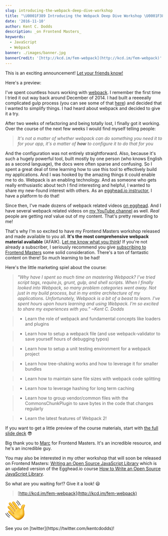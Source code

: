 ```yaml
---
slug: introducing-the-webpack-deep-dive-workshop
title: "\U0001F389 Introducing the Webpack Deep Dive Workshop \U0001F38A"
date: '2016-11-10'
author: Kent C. Dodds
description: _on Frontend Masters_
keywords:
  - JavaScript
  - Webpack
banner: ./images/banner.jpg
bannerCredit: '[http://kcd.im/fem-webpack](http://kcd.im/fem-webpack)'
---
```


This is an exciting announcement!
[Let your friends know!](https://twitter.com/intent/tweet?text=There%27s%20a%20new%20webpack%20workshop%20on%20@FrontendMasters%20from%20@kentcdodds!%20Check%20it%20out!%20kcd.im/fem-webpack%20%F0%9F%8E%8A)

Here's a preview:

I've spent countless hours working with [webpack](https://webpack.js.org/). I
remember the first time I tried it out way back around December of 2014. I had
built a reeeeally complicated gulp process (you can see some of that
[here](https://medium.com/@kentcdodds/angularjs-script-loading-108652bde20e))
and decided that I wanted to simplify things. I had heard about webpack and
decided to give it a try.

After two weeks of refactoring and being totally lost, I finally got it working.
Over the course of the next few weeks I would find myself telling people:

> _It's not a matter of whether webpack can do something you need it to for your
> app, it's a matter of_ **_how_** _to configure it to do that for you_

And the configuration was not entirely straightforward. Also, because it's such
a hugely powerful tool, built mostly by one person (who knows English as a
second language), the docs were often sparse and confusing. So I spent a great
deal of time learning how to use this tool to effectively build my applications.
And I was hooked by the amazing things it could enable me to do. Webpack is an
enabling technology. And as someone who gets really enthusiastic about tech I
find interesting and helpful, I wanted to share my new-found interest with
others. As an [egghead.io instructor](http://kcd.im/egghead), I have a platform
to do that!

Since then, I've made dozens of webpack related videos
[on egghead](http://kcd.im/egghead-webpack). And I have several webpack related
videos on [my YouTube channel](https://youtube.com/kentcdodds) as well. _Real_
people are getting _real_ value out of my content. That's pretty rewarding to
me!

That's why I'm so excited to have my Frontend Masters workshop released and made
available to you all. **It's the most comprehensive webpack material available**
(AFAIK).
[Let me know what you think](https://twitter.com/intent/tweet?text=Thanks%20for%20the%20@FrontendMasters%20Webpack%20Deep%20Dive%20workshop%20@kentcdodds!%20It%20was%20awesome!%20kcd.im/fem-webpack%20%F0%9F%8E%89)!
If you're not already a subscriber, I seriously recommend you give
[subscribing to Frontend Masters](https://frontendmasters.com/enroll/) some
solid consideration. There's a ton of fantastic content on there! So much
learning to be had!

Here's the little marketing spiel about the course:

> _"Why have I spent so much time on mastering Webpack? I've tried script tags,
> require.js, grunt, gulp, and shell scripts. When I finally looked into
> Webpack, so many problem categories went away. Not just in my build process,
> but in my entire architecture of my applications. Unfortunately, Webpack is a
> bit of a beast to learn. I've spent hours upon hours learning and using
> Webpack. I'm so excited to share my experiences with you." ~Kent C. Dodds_

> - Learn the role of webpack and fundamental concepts like loaders and plugins

> - Learn how to setup a webpack file (and use webpack-validator to save
> yourself hours of debugging typos)

> - Learn how to setup a unit testing environment for a webpack project

> - Learn how tree-shaking works and how to leverage it for smaller bundles

> - Learn how to maintain sane file sizes with webpack code splitting

> - Learn how to leverage hashing for long term caching

> - Learn how to group vendor/common files with the CommonsChunkPlugin to save
> bytes in the code that changes regularly

> - Learn the latest features of Webpack 2!

If you want to get a little preview of the course materials, start with
[the full slide deck](http://kcd.im/webpack-workshop) 😎

Big thank you to [Marc](https://twitter.com/1Marc) for Frontend Masters. It's an
incredible resource, and he's an incredible guy.

You may also be interested in my other workshop that will soon be released on
Frontend Masters:
[Writing an Open Source JavaScript Library](http://kcd.im/fem-oss) which is an
updated version of the Egghead.io course
[How to Write an Open Source JavaScript Library](http://kcd.im/write-oss).

So what are you waiting for!? Give it a look! 😃

> [http://kcd.im/fem-webpack](http://kcd.im/fem-webpack)

![See you on twitter!](./images/0.png)

<figcaption>See you on [twitter](https://twitter.com/kentcdodds)!</figcaption>
